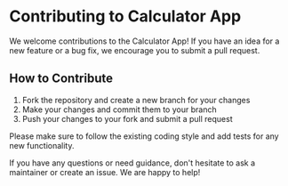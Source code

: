 # Contributing to Calculator App

We welcome contributions to the Calculator App! If you have an idea for a new feature or a bug fix, we encourage you to submit a pull request.

## How to Contribute

1. Fork the repository and create a new branch for your changes
2. Make your changes and commit them to your branch
3. Push your changes to your fork and submit a pull request

Please make sure to follow the existing coding style and add tests for any new functionality.

If you have any questions or need guidance, don't hesitate to ask a maintainer or create an issue. We are happy to help!
